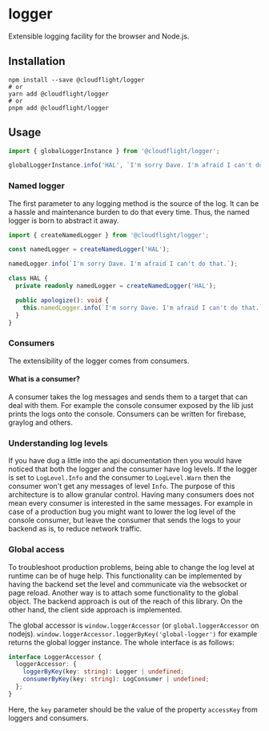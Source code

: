 # logger

Extensible logging facility for the browser and Node.js.

## Installation

```shell
npm install --save @cloudflight/logger
# or
yarn add @cloudflight/logger
# or
pnpm add @cloudflight/logger
```

## Usage

```ts
import { globalLoggerInstance } from '@cloudflight/logger';

globalLoggerInstance.info('HAL', `I'm sorry Dave. I'm afraid I can't do that.`);
```

### Named logger

The first parameter to any logging method is the source of the log. It can be a hassle and maintenance burden to
do that every time. Thus, the named logger is born to abstract it away.

```ts
import { createNamedLogger } from '@cloudflight/logger';

const namedLogger = createNamedLogger('HAL');

namedLogger.info(`I'm sorry Dave. I'm afraid I can't do that.`);

class HAL {
  private readonly namedLogger = createNamedLogger('HAL');

  public apologize(): void {
    this.namedLogger.info(`I'm sorry Dave. I'm afraid I can't do that.`);
  }
}
```

### Consumers

The extensibility of the logger comes from consumers.

#### What is a consumer?

A consumer takes the log messages and sends them to a target that can deal with them.
For example the console consumer exposed by the lib just prints the logs onto the console.
Consumers can be written for firebase, graylog and others.

### Understanding log levels

If you have dug a little into the api documentation then you would have noticed that both the logger and the
consumer have log levels. If the logger is set to `LogLevel.Info` and the consumer to `LogLevel.Warn` then the
consumer won't get any messages of level `Info`. The purpose of this architecture is to allow granular control.
Having many consumers does not mean every consumer is interested in the same messages. For example in case of
a production bug you might want to lower the log level of the console consumer, but leave the consumer that
sends the logs to your backend as is, to reduce network traffic.

### Global access

To troubleshoot production problems, being able to change the log level at runtime can be of huge help. This
functionality can be implemented by having the backend set the level and communicate via the websocket
or page reload. Another way is to attach some functionality to the global object. The backend approach is
out of the reach of this library. On the other hand, the client side approach is implemented.

The global accessor is `window.loggerAccessor` (or `global.loggerAccessor` on nodejs).
`window.loggerAccessor.loggerByKey('global-logger')` for example returns the global logger instance.
The whole interface is as follows:

```ts
interface LoggerAccessor {
  loggerAccessor: {
    loggerByKey(key: string): Logger | undefined;
    consumerByKey(key: string): LogConsumer | undefined;
  };
}
```

Here, the `key` parameter should be the value of the property `accessKey` from loggers and consumers.
